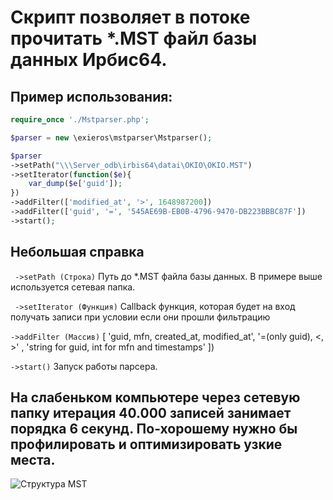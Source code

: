 # Скрипт позволяет в потоке прочитать *.MST файл базы данных Ирбис64.

## Пример использования:
```php
require_once './Mstparser.php';

$parser = new \exieros\mstparser\Mstparser();

$parser
->setPath("\\\Server_odb\irbis64\datai\OKIO\OKIO.MST")
->setIterator(function($e){
	var_dump($e['guid']);
})
->addFilter(['modified_at', '>', 1648987200])
->addFilter(['guid', '=', '545AE69B-EB0B-4796-9470-DB223BBBC87F'])
->start();
 ```
## Небольшая справка
``` ->setPath (Строка)```
Путь до *.MST файла базы данных. В примере выше используется сетевая папка.

``` ->setIterator (Функция)```
Callback функция, которая будет на вход получать записи при условии если они прошли фильтрацию

``` ->addFilter (Массив) ``` [
	'guid, mfn, created_at, modified_at', 
	'=(only guid), <, >' , 
	'string for guid, int for mfn and timestamps'
])
 
``` ->start() ```
Запуск работы парсера.
 
## На слабеньком компьютере через сетевую папку итерация 40.000 записей занимает порядка 6 секунд. По-хорошему нужно бы профилировать и оптимизировать узкие места.
![Структура MST]("https://github.com/Exieros/mstparser/raw/main/scheme.png")
 
 
 
